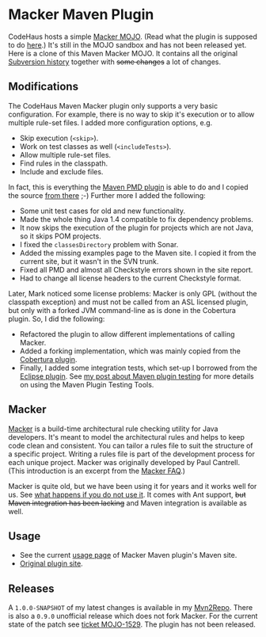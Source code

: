 # Macker Maven Plugin #
CodeHaus hosts a simple [Macker MOJO](http://mojo.codehaus.org/macker-maven-plugin/). (Read what the plugin is supposed to do [here](http://mojo.codehaus.org/macker-maven-plugin/).) It's still in the MOJO sandbox and has not been released yet. Here is a clone of this Maven Macker MOJO. It contains all the original [Subversion history](http://svn.codehaus.org/mojo/trunk/sandbox/macker-maven-plugin/) together with ~~some changes~~ a lot of changes.


## Modifications ##
The CodeHaus Maven Macker plugin only supports a very basic configuration. For example, there is no way to skip it's execution or to allow multiple rule-set files. I added more configuration options, e.g.

 * Skip execution (`<skip>`).
 * Work on test classes as well (`<includeTests>`).
 * Allow multiple rule-set files.
 * Find rules in the classpath.
 * Include and exclude files.

In fact, this is everything the [Maven PMD plugin](http://maven.apache.org/plugins/maven-pmd-plugin/) is able to do and I copied the source [from there](http://svn.apache.org/viewvc/maven/plugins/trunk/maven-pmd-plugin/) ;-) Further more I added the following:

 * Some unit test cases for old and new functionality.
 * Made the whole thing Java 1.4 compatible to fix dependency problems.
 * It now skips the execution of the plugin for projects which are not Java, so it skips POM projects.
 * I fixed the `classesDirectory` problem with Sonar.
 * Added the missing examples page to the Maven site. I copied it from the current site, but it wasn't in the SVN trunk.
 * Fixed all PMD and almost all Checkstyle errors shown in the site report.
 * Had to change all license headers to the current Checkstyle format.

Later, Mark noticed some license problems: Macker is only GPL (without the classpath exception) and must not be called from an ASL licensed plugin, but only with a forked JVM command-line as is done in the Cobertura plugin. So, I did the following:

 * Refactored the plugin to allow different implementations of calling Macker.
 * Added a forking implementation, which was mainly copied from the [Cobertura plugin](http://mojo.codehaus.org/cobertura-maven-plugin/).
 * Finally, I added some integration tests, which set-up I borrowed from the [Eclipse plugin](http://maven.apache.org/plugins/maven-eclipse-plugin/). See [my post about Maven plugin testing](http://blog.code-cop.org/2010/09/maven-plugin-testing-tools.html) for more details on using the Maven Plugin Testing Tools.


## Macker ##
[Macker](http://www.innig.net/macker/) is a build-time architectural rule checking utility for Java developers. It's meant to model the architectural rules and helps to keep code clean and consistent. You can tailor a rules file to suit the structure of a specific project. Writing a rules file is part of the development process for each unique project. Macker was originally developed by Paul Cantrell. (This introduction is an excerpt from the [Macker FAQ](http://www.innig.net/macker/faq.html).)

Macker is quite old, but we have been using it for years and it works well for us. See [what happens if you do not use it](http://blog.code-cop.org/2007/09/macker-check.html). It comes with Ant support, ~~but Maven integration has been lacking~~ and Maven integration is available as well.


## Usage ##
 * See the current [usage page](http://www.code-cop.org/mvn2repo/sites/macker-maven-plugin/usage.html) of Macker Maven plugin's Maven site.
 * [Original plugin site](http://mojo.codehaus.org/macker-maven-plugin/).


## Releases ##
A `1.0.0-SNAPSHOT` of my latest changes is available in my [Mvn2Repo](https://bitbucket.org/pkofler/mvn2repo). There is also a `0.9.0` unofficial release which does not fork Macker. For the current state of the patch see [ticket MOJO-1529](http://jira.codehaus.org/browse/MOJO-1529). The plugin has not been released.